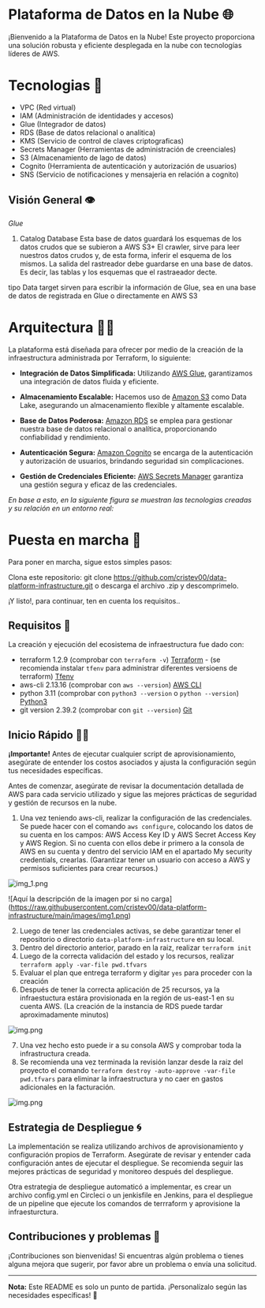 


# Plataforma de Datos en la Nube 🌐

¡Bienvenido a la Plataforma de Datos en la Nube! Este proyecto proporciona una solución robusta y eficiente desplegada en la nube con tecnologías líderes de AWS.

# Tecnologias 🤖

- VPC (Red virtual)
- IAM (Administración de identidades y accesos)
- Glue (Integrador de datos)
- RDS (Base de datos relacional o analitica)
- KMS (Servicio de control de claves criptograficas)
- Secrets Manager (Herramientas de administración de creenciales)
- S3 (Almacenamiento de lago de datos)
- Cognito (Herramienta de autenticación y autorización de usuarios)
- SNS (Servicio de notificaciones y mensajeria en relación a cognito)

## Visión General 👁️

_Glue_

1. Catalog Database Esta base de datos guardará los esquemas de los datos crudos que se subieron a AWS S3+
   El crawler, sirve para leer nuestros datos crudos y, de esta forma, inferir el esquema de los mismos.
   La salida del rastreador debe guardarse en una base de datos. Es decir, las tablas y los esquemas que el rastraeador decte.

tipo Data target sirven para escribir la información de Glue, sea en una base de datos de registrada en Glue o directamente en AWS S3


# Arquitectura 👷‍♂️

La plataforma está diseñada para ofrecer por  medio de la creación de la infraestructura administrada por Terraform, lo siguiente:

- **Integración de Datos Simplificada:** Utilizando [AWS Glue](https://aws.amazon.com/glue/), garantizamos una integración de datos fluida y eficiente.

- **Almacenamiento Escalable:** Hacemos uso de [Amazon S3](https://aws.amazon.com/s3/) como Data Lake, asegurando un almacenamiento flexible y altamente escalable.

- **Base de Datos Poderosa:** [Amazon RDS](https://aws.amazon.com/rds/) se emplea para gestionar nuestra base de datos relacional o analítica, proporcionando confiabilidad y rendimiento.

- **Autenticación Segura:** [Amazon Cognito](https://aws.amazon.com/cognito/) se encarga de la autenticación y autorización de usuarios, brindando seguridad sin complicaciones.

- **Gestión de Credenciales Eficiente:** [AWS Secrets Manager](https://aws.amazon.com/secretsmanager/) garantiza una gestión segura y eficaz de las credenciales.


 _En base a esto, en la siguiente figura se muestran las tecnologias creadas y su relación en un entorno real:_



# Puesta en marcha 🥊

Para poner en marcha, sigue estos simples pasos:

Clona este repositorio: git clone https://github.com/cristev00/data-platform-infrastructure.git o descarga el archivo .zip y descomprimelo.

¡Y listo!, para continuar, ten en cuenta los requisitos..

## Requisitos 👀

La creación y ejecución del ecosistema de infraestructura fue dado con:

- terraform 1.2.9 (comprobar con `terraform -v`) [Terraform](https://developer.hashicorp.com/terraform/tutorials/aws-get-started/install-cli) - (se recomienda instalar `tfenv` para administrar diferentes versioens de terraform) [Tfenv](https://spacelift.io/blog/tfenv)
- aws-cli 2.13.16 (comprobar con `aws --version`) [AWS CLI](https://aws.amazon.com/cli/)
- python 3.11 (comprobar con `python3 --version` o `python --version`) [Python3](https://realpython.com/installing-python/)
- git version 2.39.2 (comprobar con `git --version`) [Git](https://git-scm.com/book/es/v2/Inicio---Sobre-el-Control-de-Versiones-Instalaci%C3%B3n-de-Git)

## Inicio Rápido 🚀🫰

**¡Importante!** Antes de ejecutar cualquier script de aprovisionamiento, asegúrate de entender los costos asociados y ajusta la configuración según tus necesidades específicas.

Antes de comenzar, asegúrate de revisar la documentación detallada de AWS para cada servicio utilizado y sigue las mejores prácticas de seguridad y gestión de recursos en la nube.

1. Una vez teniendo aws-cli, realizar la configuración de las credenciales. Se puede hacer con el comando `aws configure`, colocando los datos de su cuenta en los campos: AWS Access Key ID y AWS Secret Access Key y AWS Region. Si no cuenta con ellos debe ir primero a la consola de AWS en su cuenta y dentro del servicio IAM en el apartado My security credentials, crearlas.
(Garantizar tener un usuario con acceso a AWS y permisos suficientes para crear recursos.)

![img_1.png](images/img1.png)

<span>![</span><span>Aquí la descripción de la imagen por si no carga</span><span>]</span><span>(</span><span>https://raw.githubusercontent.com/cristev00/data-platform-infrastructure/main/images/img1.png</span><span>)</span>

2. Luego de tener las credenciales activas, se debe garantizar tener el repositorio o directorio `data-platform-infrastructure` en su local. 
3. Dentro del directorio anterior, parado en la raiz, realizar `terraform init`
4. Luego de la correcta validación del estado y los recursos, realizar `terraform apply -var-file pwd.tfvars`
5. Evaluar el plan que entrega terraform y digitar `yes` para proceder con la creación
6. Después de tener la correcta aplicación de 25 recursos, ya la infraestuctura estára provisionada en la región de us-east-1 en su cuenta AWS. (La creación de la instancia de RDS puede tardar aproximadamente minutos)

![img.png](images/img2.png)

7. Una vez hecho esto puede ir a su consola AWS y comprobar toda la infrastructura creada.
8. Se recomienda una vez terminada la revisión lanzar desde la raiz del proyecto el comando `terraform destroy -auto-approve -var-file pwd.tfvars` para eliminar la infraestructura y no caer en gastos adicionales en la facturación. 

![img.png](images/img3.png)


## Estrategia de Despliegue 🌀

La implementación se realiza utilizando archivos de aprovisionamiento y configuración propios de Terraform. Asegúrate de revisar y entender cada configuración antes de ejecutar el despliegue. Se recomienda seguir las mejores prácticas de seguridad y monitoreo después del despliegue. 

Otra estrategia de despliegue automaticó a implementar, es crear un archivo config.yml en Circleci o un jenkisfile en Jenkins, para el despliegue de un pipeline que ejecute los comandos de terrraform y aprovisione la infraesturctura.

## Contribuciones y problemas 🥸

¡Contribuciones son bienvenidas! Si encuentras algún problema o tienes alguna mejora que sugerir, por favor abre un problema o envía una solicitud.

---

**Nota:** Este README es solo un punto de partida. ¡Personalízalo según las necesidades específicas! 🎨